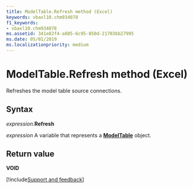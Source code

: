 ```yaml
---
title: ModelTable.Refresh method (Excel)
keywords: vbaxl10.chm934078
f1_keywords:
- vbaxl10.chm934078
ms.assetid: 341e82f4-a885-6c95-850d-21703bb27995
ms.date: 05/01/2019
ms.localizationpriority: medium
---
```



# ModelTable.Refresh method (Excel)

Refreshes the model table source connections.


## Syntax

_expression_.**Refresh**

_expression_ A variable that represents a **[ModelTable](Excel.modeltable.md)** object.


## Return value

**VOID**



[!include[Support and feedback](~/includes/feedback-boilerplate.md)]